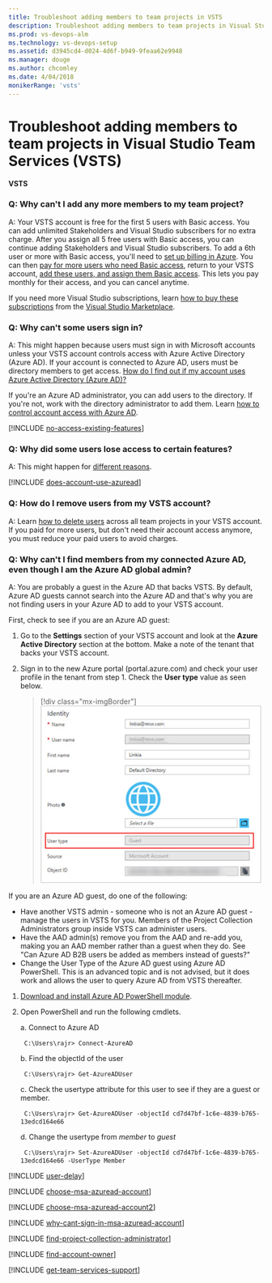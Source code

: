 ```yaml
---
title: Troubleshoot adding members to team projects in VSTS
description: Troubleshoot adding members to team projects in Visual Studio Team Services (VSTS)
ms.prod: vs-devops-alm
ms.technology: vs-devops-setup
ms.assetid: d3945cd4-d024-4d6f-b949-9feaa62e9948
ms.manager: douge
ms.author: chcomley
ms.date: 4/04/2018
monikerRange: 'vsts'
---
```



# Troubleshoot adding members to team projects in Visual Studio Team Services (VSTS)

**VSTS**

<a name="cant-add-users"></a>

### Q:	Why can't I add any more members to my team project?

A:	Your VSTS account is free for the first 5 users with Basic access. 
You can add unlimited Stakeholders and Visual Studio subscribers for no extra charge. 
After you assign all 5 free users with Basic access, 
you can continue adding Stakeholders and Visual Studio subscribers. 
To add a 6th user or more with Basic access, 
you'll need to [set up billing in Azure](../billing/set-up-billing-for-your-account-vs.md). 
You can then [pay for more users who need Basic access](../billing/buy-basic-access-add-users.md), 
return to your VSTS account, 
[add these users, and assign them Basic access](add-account-users-assign-access-levels.md). 
This lets you pay monthly for their access, and you can cancel anytime.

If you need more Visual Studio subscriptions, 
learn [how to buy these subscriptions](../billing/vs-subscriptions/buy-vs-subscriptions.md) 
from the [Visual Studio Marketplace](https://marketplace.visualstudio.com/subscriptions).

<a name="WhyCantSignIn"></a>

### Q:	Why can't some users sign in?

A:	This might happen because users must 
sign in with Microsoft accounts 
unless your VSTS account 
controls access with Azure Active Directory (Azure AD). 
If your account is connected to Azure AD, 
users must be directory members to get access. 
[How do I find out if my account uses Azure Active Directory (Azure AD)?](#ConnectedDirectory) 

If you're an Azure AD administrator, 
you can add users to the directory. If you're not, 
work with the directory administrator to add them. 
Learn [how to control account access with Azure AD](access-with-azure-ad.md).

<a name="feature-access"></a>

[!INCLUDE [no-access-existing-features](../_shared/qa-no-access-existing-features.md)]

### Q:	 Why did some users lose access to certain features?

A:	This might happen for [different reasons](faq-add-delete-users.md#stopped-features).  

<a name="ConnectedDirectory"></a>

[!INCLUDE [does-account-use-azuread](../_shared/qa-does-account-use-azuread.md)]

<a name="RemovePeople"></a>

### Q:	How do I remove users from my VSTS account?

A:	Learn [how to delete users](delete-account-users.md) 
across all team projects in your VSTS account. 
If you paid for more users, but don't need their account access
anymore, you must reduce your paid users to avoid charges.

### Q: Why can't I find members from my connected Azure AD, even though I am the Azure AD global admin?

A: You are probably a guest in the Azure AD that backs VSTS. By default, Azure AD guests cannot search into the Azure AD and that's why you are not finding users in your Azure AD to add to your VSTS account.

First, check to see if you are an Azure AD guest:

1. Go to the **Settings** section of your VSTS account and look at the **Azure Active Directory** section at the bottom. Make a note of the tenant that backs your VSTS account.
2. Sign in to the new Azure portal (portal.azure.com) and check your user profile in the tenant from step 1. Check the **User type** value as seen below.

   > [!div class="mx-imgBorder"] 
![Check user type in Azure portal](_img/faq/check-user-type-in-Azure-portal.png)

If you are an Azure AD guest, do one of the following:

* Have another VSTS admin - someone who is not an Azure AD guest - manage the users in VSTS for you. Members of the Project Collection Administrators group inside VSTS can administer users.
* Have the AAD admin(s) remove you from the AAD and re-add you, making you an AAD member rather than a guest when they do. See "Can Azure AD B2B users be added as members instead of guests?"
* Change the User Type of the Azure AD guest using Azure AD PowerShell. This is an advanced topic and is not advised, but it does work and allows the user to query Azure AD from VSTS thereafter. 
1. [Download and install Azure AD PowerShell module](https://docs.microsoft.com/en-us/powershell/module/azuread/?view=azureadps-2.0).
2. Open PowerShell and run the following cmdlets.

    a. Connect to Azure AD

        C:\Users\rajr> Connect-AzureAD

    b. Find the objectId of the user
    
        C:\Users\rajr> Get-AzureADUser

    c. Check the usertype attribute for this user to see if they are a guest or member.
    
        C:\Users\rajr> Get-AzureADUser -objectId cd7d47bf-1c6e-4839-b765-13edcd164e66

    d. Change the usertype from *member* to *guest*

        C:\Users\rajr> Set-AzureADUser -objectId cd7d47bf-1c6e-4839-b765-13edcd164e66 -UserType Member


<a name="users-delay"></a>

[!INCLUDE [user-delay](../_shared/qa-user-delay.md)]

<a name="ChooseOrgAcctMSAcct"></a>

[!INCLUDE [choose-msa-azuread-account](../_shared/qa-choose-msa-azuread-account.md)]

[!INCLUDE [choose-msa-azuread-account2](../_shared/qa-choose-msa-azuread-account2.md)]

[!INCLUDE [why-cant-sign-in-msa-azuread-account](../_shared/qa-why-cant-sign-in-msa-azuread-account.md)]

<a name="find-pca-owner"></a>

[!INCLUDE [find-project-collection-administrator](../_shared/qa-find-project-collection-administrator.md)]

[!INCLUDE [find-account-owner](../_shared/qa-find-account-owner.md)]

<a name="get-support"></a>

[!INCLUDE [get-team-services-support](../_shared/qa-get-vsts-support.md)]
